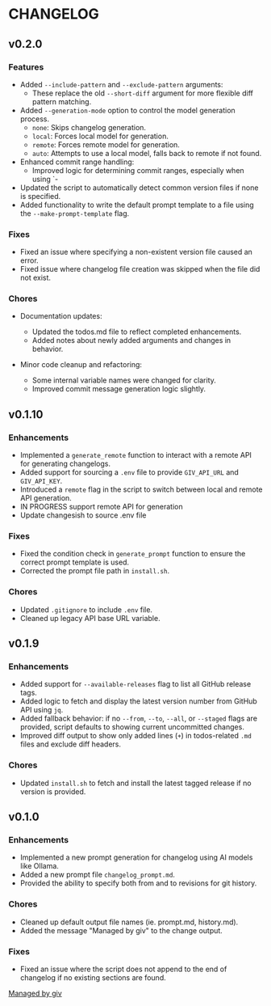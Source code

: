 # CHANGELOG

## v0.2.0

### Features

- Added `--include-pattern` and `--exclude-pattern` arguments:
   - These replace the old `--short-diff` argument for more flexible diff pattern matching.
- Added `--generation-mode` option to control the model generation process.
  - `none`: Skips changelog generation.
  - `local`: Forces local model for generation.
  - `remote`: Forces remote model for generation.
  - `auto`: Attempts to use a local model, falls back to remote if not found.
- Enhanced commit range handling:
   - Improved logic for determining commit ranges, especially when using `-
- Updated the script to automatically detect common version files if none is specified.
- Added functionality to write the default prompt template to a file using the `--make-prompt-template` flag.

### Fixes

- Fixed an issue where specifying a non-existent version file caused an error.
- Fixed issue where changelog file creation was skipped when the file did not exist.

### Chores

- Documentation updates:
   - Updated the todos.md file to reflect completed enhancements.
   - Added notes about newly added arguments and changes in behavior.

- Minor code cleanup and refactoring:
   - Some internal variable names were changed for clarity.
   - Improved commit message generation logic slightly.

## v0.1.10

### Enhancements

- Implemented a `generate_remote` function to interact with a remote API for generating changelogs.
- Added support for sourcing a `.env` file to provide `GIV_API_URL` and `GIV_API_KEY`.
- Introduced a `remote` flag in the script to switch between local and remote API generation.
- IN PROGRESS support remote API for generation
- Update changesish to source .env file

### Fixes

- Fixed the condition check in `generate_prompt` function to ensure the correct prompt template is used.
- Corrected the prompt file path in `install.sh`.

### Chores

- Updated `.gitignore` to include `.env` file.
- Cleaned up legacy API base URL variable.

## v0.1.9

### Enhancements

- Added support for `--available-releases` flag to list all GitHub release tags.
- Added logic to fetch and display the latest version number from GitHub API using `jq`.
- Added fallback behavior: if no `--from`, `--to`, `--all`, or `--staged` flags are provided, script defaults to showing current uncommitted changes.
- Improved diff output to show only added lines (`+`) in todos-related `.md` files and exclude diff headers.

### Chores

- Updated `install.sh` to fetch and install the latest tagged release if no version is provided.

## v0.1.0

### Enhancements

- Implemented a new prompt generation for changelog using AI models like Ollama.
- Added a new prompt file `changelog_prompt.md`.
- Provided the ability to specify both from and to revisions for git history.

### Chores

- Cleaned up default output file names (ie. prompt.md, history.md).
- Added the message "Managed by giv" to the change output.

### Fixes

- Fixed an issue where the script does not append to the end of changelog if no existing sections are found.

[Managed by giv](https://github.com/giv-cli/giv)